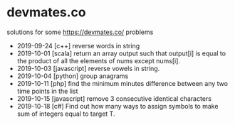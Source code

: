 # devmates.co
solutions for some https://devmates.co/ problems

- 2019-09-24	[c++] reverse words in string
- 2019-10-01	[scala] return an array output such that output[i] is equal to the product of all the elements of nums except nums[i].
- 2019-10-03	[javascript] reverse vowels in string. 
- 2019-10-04  [python] group anagrams
- 2019-10-11  [php] find the minimum minutes difference between any two
  time points in the list
- 2019-10-15	[javascript] remove 3 consecutive identical characters
- 2019-10-18	[c#] Find out how many ways to assign symbols to make sum of integers equal to target T.
